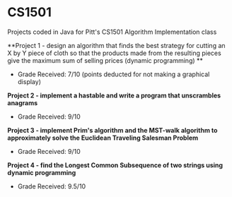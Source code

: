 # CS1501
Projects coded in Java for Pitt's CS1501 Algorithm Implementation class


**Project 1 - design an algorithm that finds the best strategy for cutting an X by Y piece of cloth
so that the products made from the resulting pieces give the maximum sum of selling prices (dynamic programming) **
- Grade Received: 7/10 (points deducted for not making a graphical display)

**Project 2 - implement a hastable and write a program that unscrambles anagrams**
- Grade Received: 9/10

**Project 3 - implement Prim's algorithm and the MST-walk algorithm to approximately solve the Euclidean Traveling Salesman Problem**
- Grade Received: 9/10

**Project 4 - find the Longest Common Subsequence of two strings using dynamic programming**
- Grade Received: 9.5/10
